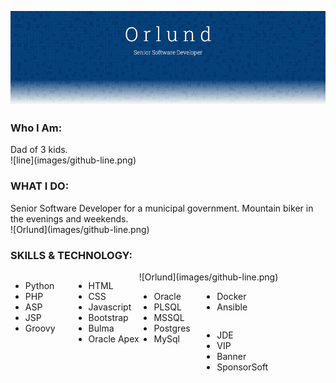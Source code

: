 ![Orlund](images/github-banner.png)

<div style='display: block-inline; clear: both;'>
  <h3>Who I Am:</h3>
  Dad of 3 kids.
</div>
![line](images/github-line.png)
<div style='display: block-inline; clear: both;'>
  <h3>WHAT I DO:</h3>
  Senior Software Developer for a municipal government.
  Mountain biker in the evenings and weekends.
</div>
![Orlund](images/github-line.png)
<div style='display: block-inline; clear: both;'>
  <h3>SKILLS & TECHNOLOGY:</h3>
  <div style='display: block-inline; float: left; min-width: 20%;'>
    <ul>
      <li>Python</li>
      <li>PHP</li>
      <li>ASP</li>
      <li>JSP</li>
      <li>Groovy</li>
    </ul>
  </div>
![Orlund](images/github-line.png)
  <div style='display: block-inline; float: left; min-width: 20%;'>
    <ul>
      <li>HTML</li>
      <li>CSS</li>
      <li>Javascript</li>
      <li>Bootstrap</li>
      <li>Bulma</li>
      <li>Oracle Apex</li>
    </ul>
  </div>
  <div style='display: block-inline; float: left; min-width: 20%;'>
    <ul>
      <li>Oracle</li>
      <li>PLSQL</li>
      <li>MSSQL</li>
      <li>Postgres</li>
      <li>MySql</li>
    </ul>
  </div>
  <div style='display: block-inline; float: left; min-width: 20%;'>
    <ul>
      <li>Docker</li>
      <li>Ansible</li>
    </ul>
  </div>
  <div style='display: block-inline; float: left; min-width: 20%;'>
    <ul>
      <li>JDE</li>
      <li>VIP</li>
      <li>Banner</li>
      <li>SponsorSoft</li>
    </ul>
  </div>
</div>

<div style='display: block-inline; clear: both;'>

</div>












